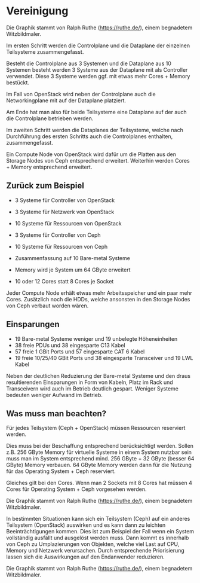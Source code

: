 # Vereinigung <!-- .element: class="hidden" -->
<!-- .slide: data-background-image="images/strip_1765.jpg" data-background-size="contain" -->

<!-- Note -->
Die Graphik stammt von Ralph Ruthe (https://ruthe.de/), einem begnadetem Witzbildmaler.


<!-- .slide: data-background-image="images/merge-overview-001.png" data-background-size="contain" -->


<!-- .slide: data-background-image="images/merge-overview-002.png" data-background-size="contain" -->


<!-- .slide: data-background-image="images/merge-overview-003.png" data-background-size="contain" -->


<!-- .slide: data-background-image="images/merge-overview-004.png" data-background-size="contain" -->


<!-- .slide: data-background-image="images/merge-overview-005.png" data-background-size="contain" -->


<!-- .slide: data-background-image="images/merge-overview-006.png" data-background-size="contain" -->


<!-- .slide: data-background-image="images/merge-001.png" data-background-size="contain" -->
<!-- Note -->
Im ersten Schritt werden die Controlplane und die Dataplane der einzelnen Teilsysteme zusammengefasst.

Besteht die Controlplane aus 3 Systemen und die Dataplane aus 10 Systemen besteht werden 3 Systeme
aus der Dataplane mit als Controller verwendet. Diese 3 Systeme werden ggf. mit etwas mehr Cores + Memory
bestückt.


<!-- .slide: data-background-image="images/merge-002.png" data-background-size="contain" -->


<!-- .slide: data-background-image="images/merge-003.png" data-background-size="contain" -->
<!-- Note -->
Im Fall von OpenStack wird neben der Controlplane auch die Networkingplane mit auf der Dataplane platziert.

Am Ende hat man also für beide Teilsysteme eine Dataplane auf der auch die Controlplane betrieben werden.


<!-- .slide: data-background-image="images/merge-004.png" data-background-size="contain" -->


<!-- .slide: data-background-image="images/merge-005.png" data-background-size="contain" -->


<!-- .slide: data-background-image="images/merge-006.png" data-background-size="contain" -->
<!-- Note -->
Im zweiten Schritt werden die Dataplanes der Teilsysteme, welche nach Durchführung des ersten Schritts auch die Controlplanes enthalten,
zusammengefasst.

Ein Compute Node von OpenStack wird dafür um die Platten aus den Storage Nodes von Ceph entsprechend erweitert. Weiterhin werden
Cores + Memory entsprechend erweitert.


<!-- .slide: data-background-image="images/merge-007.png" data-background-size="contain" -->


<!-- .slide: data-background-image="images/merge-008.png" data-background-size="contain" -->


<!-- .slide: data-background-image="images/merged-node-001.png" data-background-size="contain" -->


<!-- .slide: data-background-image="images/merged-node-002.png" data-background-size="contain" -->


## Zurück zum Beispiel

* 3 Systeme für Controller von OpenStack <!-- .element: class="fragment" -->
* 3 Systeme für Netzwerk von OpenStack <!-- .element: class="fragment" -->
* 10 Systeme für Ressourcen von OpenStack <!-- .element: class="fragment" -->
* 3 Systeme für Controller von Ceph <!-- .element: class="fragment" -->
* 10 Systeme für Ressourcen von Ceph <!-- .element: class="fragment" -->


* Zusammenfassung auf 10 Bare-metal Systeme
* Memory wird je System um 64 GByte erweitert <!-- .element: class="fragment" -->
* 10 oder 12 Cores statt 8 Cores je Socket <!-- .element: class="fragment" -->

<!-- Note -->
Jeder Compute Node erhält etwas mehr Arbeitsspeicher und ein paar mehr Cores. Zusätzlich noch
die HDDs, welche ansonsten in den Storage Nodes von Ceph verbaut worden wären.


## Einsparungen


* 19 Bare-metal Systeme weniger und 19 unbelegte Höheneinheiten
* 38 freie PDUs und 38 eingesparte C13 Kabel <!-- .element: class="fragment" -->
* 57 freie 1 GBit Ports und 57 eingesparte CAT 6 Kabel <!-- .element: class="fragment" -->
* 19 freie 10/25/40 GBit Ports und 38 eingesparte Transceiver und 19 LWL Kabel <!-- .element: class="fragment" -->

<!-- Note -->
Neben der deutlichen Reduzierung der Bare-metal Systeme und den draus resultierenden Einsparungen
in Form von Kabeln, Platz im Rack und Transceivern wird auch im Betrieb deutlich gespart. Weniger
Systeme bedeuten weniger Aufwand im Betrieb.


## Was muss man beachten?


<!-- .slide: data-background-image="images/strip_0661.jpg" data-background-size="contain" -->

<!-- Note -->
Für jedes Teilsystem (Ceph + OpenStack) müssen Ressourcen reserviert werden.

Dies muss bei der Beschaffung entsprechend berücksichtigt werden. Sollen z.B. 256 GByte Memory für
virtuelle Systeme in einem System nutzbar sein muss man im System entsprechend mind. 256 GByte + 32 GByte (besser 64 GByte)
Memory verbauen. 64 GByte Memory werden dann für die Nutzung für das Operating System + Ceph reserviert.

Gleiches gilt bei den Cores. Wenn man 2 Sockets mit 8 Cores hat müssen 4 Cores für Operating System + Ceph
vorgesehen werden.

Die Graphik stammt von Ralph Ruthe (https://ruthe.de/), einem begnadetem Witzbildmaler.


<!-- .slide: data-background-image="images/strip_0447.jpg" data-background-size="contain" -->

<!-- Note -->
In bestimmten Situationen kann sich ein Teilsystem (Ceph) auf ein anderes Teilsystem (OpenStack)
auswirken und es kann dann zu leichten Beeinträchtigungen kommen. Dies ist zum Beispiel der Fall wenn
ein System vollständig ausfällt und ausgelöst werden muss. Dann kommt es innerhalb von Ceph zu Umplazierungen
von Objekten, welche viel Last auf CPU, Memory und Netzwerk verursachen. Durch entsprechende Priorisierung
lassen sich die Auswirkungen auf den Endanwender reduzieren.

Die Graphik stammt von Ralph Ruthe (https://ruthe.de/), einem begnadetem Witzbildmaler.
